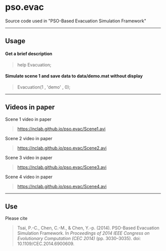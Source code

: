 pso.evac
========

Source code used in "PSO-Based Evacuation Simulation Framework"

----------

Usage
-----

#### Get a brief description

> help Evacuation;

#### Simulate scene 1 and save data to **data/demo.mat** without display

> Evacuation(1 , 'demo' , 0);

----------

Videos in paper
---------------

Scene 1 video in paper

> https://nclab.github.io/pso.evac/Scene1.avi

Scene 2 video in paper

> https://nclab.github.io/pso.evac/Scene2.avi

Scene 3 video in paper

> https://nclab.github.io/pso.evac/Scene3.avi

Scene 4 video in paper

> https://nclab.github.io/pso.evac/Scene4.avi

----------

Use
---

Please cite

> Tsai, P.-C., Chen, C.-M., & Chen, Y.-p. (2014). PSO-Based Evacuation Simulation Framework. In <i>Proceedings of 2014 IEEE Congress on Evolutionary Computation (CEC 2014)</i> (pp. 3030–3035). doi: 10.1109/CEC.2014.6900609.
